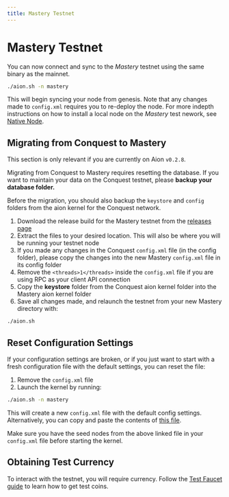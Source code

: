 ```yaml
---
title: Mastery Testnet
---
```


# Mastery Testnet

You can now connect and sync to the _Mastery_ testnet using the same binary as the mainnet.

```bash
./aion.sh -n mastery
```

This will begin syncing your node from genesis. Note that any changes made to `config.xml` requires you to re-deploy the node. For more indepth instructions on how to install a local node on the _Mastery_ test nework, see [Native Node](/aion-node/node-setup/native_node).

## Migrating from Conquest to Mastery

This section is only relevant if you are currently on Aion `v0.2.8`.

Migrating from Conquest to Mastery requires resetting the database. If you want to maintain your data on the Conquest testnet, please **backup your database folder.**

Before the migration, you should also backup the `keystore` and `config` folders from the aion kernel for the Conquest network.

1. Download the release build for the Mastery testnet from the [releases page](https://github.com/aionnetwork/aion/releases/tag/v0.3.0.q)
2. Extract the files to your desired location. This will also be where you will be running your testnet node
3. If you made any changes in the Conquest `config.xml` file (in the config folder), please copy the changes into the new Mastery `config.xml` file in its config folder
4. Remove the `<threads>1</threads>` inside the `config.xml` file if you are using RPC as your client API connection
5. Copy the **keystore** folder from the Conquest aion kernel folder into the Mastery aion kernel folder
6. Save all changes made, and relaunch the testnet from your new Mastery directory with:

```bash
./aion.sh
```

## Reset Configuration Settings

If your configuration settings are broken, or if you just want to start with a fresh configuration file with the default settings, you can reset the file:

1. Remove the `config.xml` file
2. Launch the kernel by running:

```bash
./aion.sh -n mastery
```

This will create a new `config.xml` file with the default config settings. Alternatively, you can copy and paste the contents of [this file](https://github.com/aionnetwork/aion/blob/testnet_q3_mastery/modBoot/resource/`config.xml`).

Make sure you have the seed nodes from the above linked file in your `config.xml` file before starting the kernel.

## Obtaining Test Currency

To interact with the testnet, you will require currency. Follow the [Test Faucet guide](dapp-development/test-coin-faucet) to learn how to get test coins.